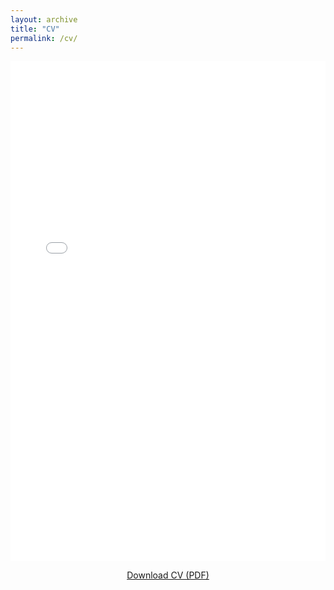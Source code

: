```yaml
---
layout: archive
title: "CV"
permalink: /cv/
---
```


<iframe src="/files/cv.pdf" width="100%" height="800px" style="border: none;">
    This browser does not support PDFs. Please download the PDF to view it: 
    <a href="/files/cv.pdf">Download PDF</a>.
</iframe>

<p style="text-align:center; margin-top: 1em;">
  <a href="/files/cv.pdf" download class="btn btn--primary">Download CV (PDF)</a>
</p>